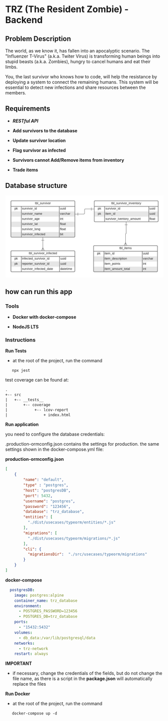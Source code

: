 # TRZ (The Resident Zombie) - Backend

## Problem Description

The world, as we know it, has fallen into an apocalyptic scenario. The "Influenzer T-Virus" (a.k.a. Twiter Virus) is transforming human beings into stupid beasts (a.k.a. Zombies), hungry to cancel humans and eat their limbs.

You, the last survivor who knows how to code, will help the resistance by deploying a system to connect the remaining humans. This system will be essential to detect new infections and share resources between the members.

## Requirements

- ***RESTful API***

- **Add survivors to the database**

- **Update survivor location**

- **Flag survivor as infected**

- **Survivors cannot Add/Remove items from inventory**

- **Trade items**

## Database structure

<img src="./docs/DER/TRZ-Entities-DER.jpeg">

## how can run this app

### Tools

- **Docker with docker-compose**

- **NodeJS LTS**

### Instructions

**Run Tests**

- at the root of the project, run the command

```shell
   npx jest
```

test coverage can be found at:
```
.
+-- src
|   +-- __tests__
|       +-- coverage
|            +-- lcov-report
|                + index.html
```

**Run  application**

you need to configure the database credentials:

.production-ormconfig.json contains the settings for production. the same settings shown in the docker-compose.yml file:

**production-ormconfig.json**
```json
[
    {
        "name": "default",
        "type" : "postgres",
        "host": "postgresDB",
        "port": 5432,
        "username": "postgres",
        "password": "123456",
        "database": "trz_database",
        "entities": [
          "./dist/usecases/typeorm/entities/*.js"
        ],
        "migrations": [
          "./dist/usecases/typeorm/migrations/*.js"
        ],
        "cli": {
          "migrationsDir":  "./src/usecases/typeorm/migrations"
        }
    }
]

```
**docker-compose**
```yml
  postgresDB:
    image: postgres:alpine
    container_name: trz_database
    environment:
      - POSTGRES_PASSWORD=123456
      - POSTGRES_DB=trz_database
    ports:
      - "15432:5432"
    volumes:
      - db_data:/var/lib/postgresql/data
    networks:
      - trz-network
    restart: always
```

**IMPORTANT**

- if necessary, change the credentials of the fields, but do not change the file name, as there is a script in the **package.json** will automatically replace the files

**Run Docker**
- at the root of the project, run the command

```shell
   docker-compose up -d
```

##

